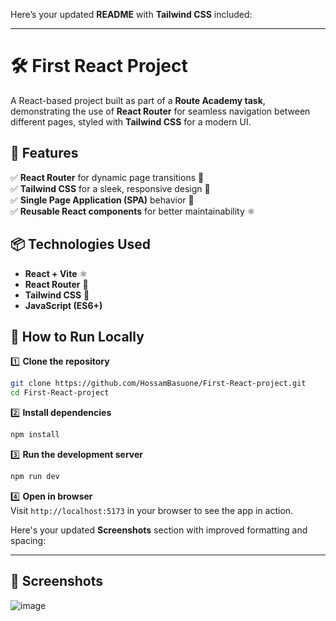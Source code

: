 Here’s your updated **README** with **Tailwind CSS** included:  

---

# 🛠 First React Project  

A React-based project built as part of a **Route Academy task**, demonstrating the use of **React Router** for seamless navigation between different pages, styled with **Tailwind CSS** for a modern UI.  

## 🚀 Features  

✅ **React Router** for dynamic page transitions 🚏  
✅ **Tailwind CSS** for a sleek, responsive design 🎨  
✅ **Single Page Application (SPA)** behavior 📄  
✅ **Reusable React components** for better maintainability ⚛️  

## 📦 Technologies Used  

- **React + Vite** ⚛️  
- **React Router** 🚏  
- **Tailwind CSS** 💨  
- **JavaScript (ES6+)**  

## 🚀 How to Run Locally  

1️⃣ **Clone the repository**  
```bash
git clone https://github.com/HossamBasuone/First-React-project.git
cd First-React-project
```

2️⃣ **Install dependencies**  
```bash
npm install
```

3️⃣ **Run the development server**  
```bash
npm run dev
```

4️⃣ **Open in browser**  
Visit `http://localhost:5173` in your browser to see the app in action.  

Here's your updated **Screenshots** section with improved formatting and spacing:  

---

## 📸 **Screenshots**  


![image](https://github.com/user-attachments/assets/cbc076af-d3f0-4665-b761-122d40492850)


